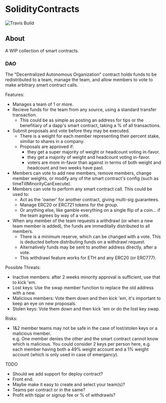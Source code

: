 # SolidityContracts

![Travis Build](https://travis-ci.org/hardlydifficult/SolidityContracts.svg?branch=master)

## About

A WIP collection of smart contracts.

### DAO

The "Decentralized Autonomous Organization" contract holds funds to be redistributed to a team, manage the team, and allow members to vote to make arbitrary smart contract calls.

Features:
- Manages a team of 1 or more.
- Recieve funds for the team from any source, using a standard transfer transaction.
  - This could be as simple as posting an address for tips or the benefitiary of a dapp's smart contract, taking a % of all transactions.
- Submit proposals and vote before they may be executed.
  - There is a weight for each member representing their percent stake, similiar to shares in a company.  
  - Proposals are approved if:
    - they get a super majority of weight or headcount voting in-favor.
    - they get a majority of weight and headcount voting in-favor.
    - voters are more in-favor than against in terms of both weight and headcount and two weeks have past.
- Members can vote to add new members, remove members, change member weights, or modify any of the smart contract's config (such as timeTillMinorityCanExecute).
- Members can vote to perform any smart contract call.  This could be used to:
  - Act as the 'owner' for another contract, giving multi-sig guarantees.
  - Manage ERC20 or ERC721 tokens for the group.
  - Or anything else, like gamble everything on a single flip of a coin... if the team agrees by way of a vote.
- When any member of the team requests a withdrawl (or when a new team member is added), the funds are immeditally distributed to all members.
  - There is a minimum reserve, which can be changed with a vote.  This is deducted before distributing funds on a withdrawl request.
  - Alternatively funds may be sent to another address directly, after a vote.
  - This withdrawl feature works for ETH and any ERC20 (or ERC777).

Possible Threats:
- Inactive members: after 2 weeks minority approval is sufficient, use that to kick 'em.
- Lost keys: Use the swap member function to replace the old address with a new.
- Malicious members: Vote them down and then kick 'em, it's important to keep an eye on new proposals.
- Stolen keys: Vote them down and then kick 'em or do the lost key swap.

Risks: 
- 1&2 member teams may not be safe in the case of lost/stolen keys or a malicious member.  
  e.g. One member denies the other and the smart contract cannot know which is malicious.
  You could consider 2 keys per person here, e.g. each member having both a 49% weight account and a 1% weight account (which is only used in case of emergancy).

TODO 
 - Should we add support for deploy contract?
 - Front end.
  - Maybe make it easy to create and select your team(s)?
  - Teams per contract or in the same?
  - Profit with tipjar or signup fee or % of withdrawls?